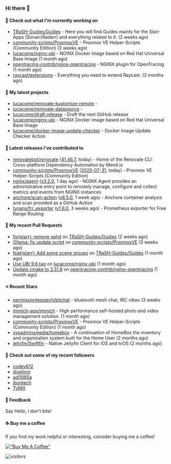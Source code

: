 ### Hi there 👋

#### 👷 Check out what I'm currently working on

- [TRaSH-Guides/Guides](https://github.com/TRaSH-Guides/Guides) - Here you will find Guides mainly for the Starr Apps (Sonarr/Radarr) and everything related to it. (2 weeks ago)
- [community-scripts/ProxmoxVE](https://github.com/community-scripts/ProxmoxVE) - Proxmox VE Helper-Scripts (Community Edition)  (3 weeks ago)
- [lucacome/nginx-ubi](https://github.com/lucacome/nginx-ubi) - NGINX Docker image based on Red Hat Universal Base Image (1 month ago)
- [opentracing-contrib/nginx-opentracing](https://github.com/opentracing-contrib/nginx-opentracing) - NGINX plugin for OpenTracing (1 month ago)
- [raycast/extensions](https://github.com/raycast/extensions) - Everything you need to extend Raycast. (2 months ago)

#### 🌱 My latest projects

- [lucacome/renovate-kustomize-remote](https://github.com/lucacome/renovate-kustomize-remote) - 
- [lucacome/renovate-datasource](https://github.com/lucacome/renovate-datasource) - 
- [lucacome/draft-release](https://github.com/lucacome/draft-release) - Draft the next GitHub release
- [lucacome/nginx-ubi](https://github.com/lucacome/nginx-ubi) - NGINX Docker image based on Red Hat Universal Base Image
- [lucacome/docker-image-update-checker](https://github.com/lucacome/docker-image-update-checker) - Docker Image Update Checker Action

#### 🔭 Latest releases I've contributed to

- [renovatebot/renovate](https://github.com/renovatebot/renovate) ([41.46.7](https://github.com/renovatebot/renovate/releases/tag/41.46.7), today) - Home of the Renovate CLI: Cross-platform Dependency Automation by Mend.io
- [community-scripts/ProxmoxVE](https://github.com/community-scripts/ProxmoxVE) ([2025-07-31](https://github.com/community-scripts/ProxmoxVE/releases/tag/2025-07-31), today) - Proxmox VE Helper-Scripts (Community Edition) 
- [nginx/agent](https://github.com/nginx/agent) ([v3.2.0](https://github.com/nginx/agent/releases/tag/v3.2.0), 1 day ago) - NGINX Agent provides an administrative entry point to remotely manage, configure and collect metrics and events from NGINX instances
- [anchore/scan-action](https://github.com/anchore/scan-action) ([v6.5.0](https://github.com/anchore/scan-action/releases/tag/v6.5.0), 1 week ago) - Anchore container analysis and scan provided as a GitHub Action
- [tynany/frr_exporter](https://github.com/tynany/frr_exporter) ([v1.8.0](https://github.com/tynany/frr_exporter/releases/tag/v1.8.0), 3 weeks ago) - Prometheus exporter for Free Range Routing

#### 🔨 My recent Pull Requests

- [fix(starr): remove sphd](https://github.com/TRaSH-Guides/Guides/pull/2426) on [TRaSH-Guides/Guides](https://github.com/TRaSH-Guides/Guides) (2 weeks ago)
- [Ollama: fix update script](https://github.com/community-scripts/ProxmoxVE/pull/5819) on [community-scripts/ProxmoxVE](https://github.com/community-scripts/ProxmoxVE) (3 weeks ago)
- [feat(starr): Add some scene groups](https://github.com/TRaSH-Guides/Guides/pull/2419) on [TRaSH-Guides/Guides](https://github.com/TRaSH-Guides/Guides) (1 month ago)
- [Use UBI 9.6 tag](https://github.com/lucacome/nginx-ubi/pull/265) on [lucacome/nginx-ubi](https://github.com/lucacome/nginx-ubi) (1 month ago)
- [Update cmake to 3.31.8](https://github.com/opentracing-contrib/nginx-opentracing/pull/875) on [opentracing-contrib/nginx-opentracing](https://github.com/opentracing-contrib/nginx-opentracing) (1 month ago)

#### ⭐ Recent Stars

- [permissionlesstech/bitchat](https://github.com/permissionlesstech/bitchat) - bluetooth mesh chat, IRC vibes (3 weeks ago)
- [immich-app/immich](https://github.com/immich-app/immich) - High performance self-hosted photo and video management solution. (1 month ago)
- [community-scripts/ProxmoxVE](https://github.com/community-scripts/ProxmoxVE) - Proxmox VE Helper-Scripts (Community Edition)  (1 month ago)
- [sysadminsmedia/homebox](https://github.com/sysadminsmedia/homebox) - A continuation of HomeBox the inventory and organization system built for the Home User (2 months ago)
- [jellyfin/Swiftfin](https://github.com/jellyfin/Swiftfin) - Native Jellyfin Client for iOS and tvOS  (2 months ago)

#### 👯 Check out some of my recent followers

- [codev612](https://github.com/codev612)
- [djvelimir](https://github.com/djvelimir)
- [adi1985a](https://github.com/adi1985a)
- [jbontech](https://github.com/jbontech)
- [TyMill](https://github.com/TyMill)

#### 💬 Feedback

Say Hello, I don't bite!

#### ☕ Buy me a coffee

If you find my work helpful or interesting, consider buying me a coffee!

[!["Buy Me A Coffee"](https://www.buymeacoffee.com/assets/img/custom_images/orange_img.png)](https://www.buymeacoffee.com/lucacome)

![visitors](https://visitor-badge.laobi.icu/badge?page_id=lucacome.visitor-badge)
#
